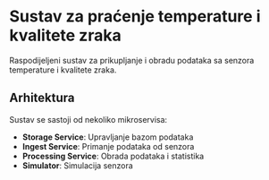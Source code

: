 # Sustav za praćenje temperature i kvalitete zraka

Raspodijeljeni sustav za prikupljanje i obradu podataka sa senzora temperature i kvalitete zraka.

## Arhitektura

Sustav se sastoji od nekoliko mikroservisa:
- **Storage Service**: Upravljanje bazom podataka
- **Ingest Service**: Primanje podataka od senzora  
- **Processing Service**: Obrada podataka i statistika
- **Simulator**: Simulacija senzora
